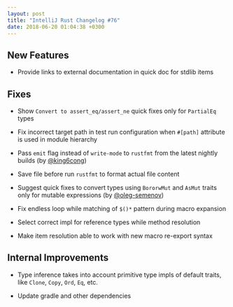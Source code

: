 ```yaml
---
layout: post
title: "IntelliJ Rust Changelog #76"
date: 2018-06-20 01:04:38 +0300
---
```



## New Features

* Provide links to external documentation in quick doc for stdlib items

## Fixes

* Show `Convert to assert_eq/assert_ne` quick fixes only for `PartialEq` types

* Fix incorrect target path in test run configuration when `#[path]` attribute is used in module hierarchy

* Pass `emit` flag instead of `write-mode` to `rustfmt` from the latest nightly builds (by [@king6cong])

* Save file before run `rustfmt` to format actual file content

* Suggest quick fixes to convert types using `BororwMut` and `AsMut` traits 
only for mutable expressions (by [@oleg-semenov])

* Fix endless loop while matching of `$()*` pattern during macro expansion

* Select correct impl for reference types while method resolution 

* Make item resolution able to work with new macro re-export syntax

## Internal Improvements

* Type inference takes into account primitive type impls of default traits, like `Clone`, `Copy`, `Ord`, `Eq`, etc.

* Update gradle and other dependencies


[@king6cong]: https://github.com/king6cong
[@oleg-semenov]: https://github.com/oleg-semenov
